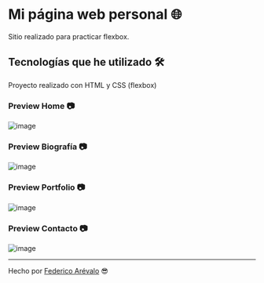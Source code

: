 # Mi página web personal 🌐

Sitio realizado para practicar flexbox.

## Tecnologías que he utilizado 🛠️

Proyecto realizado con HTML y CSS (flexbox)

### Preview Home 📷
![image](https://user-images.githubusercontent.com/105200893/193153707-35d43baf-b6d0-4c61-a0b3-aa2d0541187a.png)

### Preview Biografía 📷
![image](https://user-images.githubusercontent.com/105200893/193153881-b31c2c4c-e3e2-4909-9aee-b95daf6c3d60.png)

### Preview Portfolio 📷
![image](https://user-images.githubusercontent.com/105200893/193162522-5094470a-7505-491a-8dc1-1f288b233918.png)

### Preview Contacto 📷
![image](https://user-images.githubusercontent.com/105200893/193167435-48f30a31-4186-4de6-b003-f6c387113678.png)

---
Hecho por [Federico Arévalo](https://github.com/Fede-Arevalo) 😎
